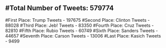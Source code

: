 #Total Number of Tweets: 579774 
---
#First Place: Trump Tweets - 197675
#Second Place: Clinton Tweets - 88028
#Third Place: Jeb! Tweets - 83350
#Fourth Place: Cruz Tweets - 82810
#Fifth Place: Rubio Tweets - 60749
#Sixth Place: Sanders Tweets - 44657
#Seventh Place: Carson Tweets - 13006
#Last Place: Kasich Tweets - 9499
